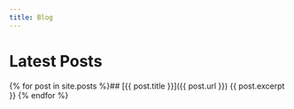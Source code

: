 ```yaml
---
title: Blog
---
```

# Latest Posts

{% for post in site.posts %}## [{{ post.title }}]({{ post.url }})
{{ post.excerpt }}
{% endfor %}